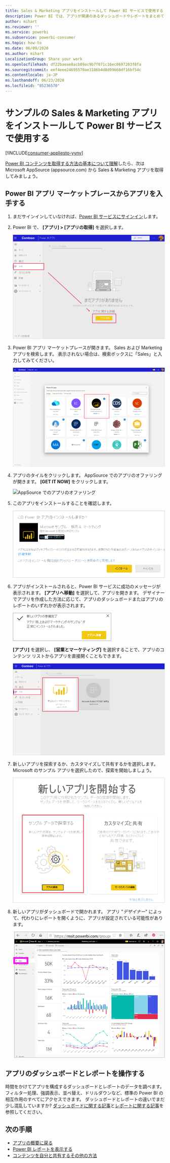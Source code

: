 ```yaml
---
title: Sales & Marketing アプリをインストールして Power BI サービスで使用する
description: Power BI では、アプリが関連のあるダッシュボードやレポートをまとめて 1 つの場所に表示します。 Power BI アプリ マーケットプレースから Sales および Marketing アプリをインストールします。
author: mihart
ms.reviewer: ''
ms.service: powerbi
ms.subservice: powerbi-consumer
ms.topic: how-to
ms.date: 06/09/2020
ms.author: mihart
LocalizationGroup: Share your work
ms.openlocfilehash: df22baeae8acb09ac9b7f071c16ec8697203f8fa
ms.sourcegitcommit: eef4eee24695570ae3186b4d8d99660df16bf54c
ms.contentlocale: ja-JP
ms.lasthandoff: 06/23/2020
ms.locfileid: "85236570"
---
```

# <a name="install-and-use-the-sample-sales-and-marketing-app-in-the-power-bi-service"></a>サンプルの Sales & Marketing アプリをインストールして Power BI サービスで使用する

[!INCLUDE[consumer-appliesto-yyny](../includes/consumer-appliesto-yyny.md)]

[Power BI コンテンツを取得する方法の基本について理解](end-user-app-view.md)したら、次は Microsoft AppSource (appsource.com) から Sales & Marketing アプリを取得してみましょう。 


## <a name="get-the-app-from-the-power-bi-apps-marketplace"></a>Power BI アプリ マーケットプレースからアプリを入手する

1. まだサインインしていなければ、[Power BI サービスにサインイン](./end-user-sign-in.md)します。 

1. Power BI で、 **[アプリ] > [アプリの取得]** を選択します。 

    ![アプリの取得  ](./media/end-user-app-marketing/power-bi-get-apps.png)

1. Power BI アプリ マーケットプレースが開きます。 Sales および Marketing アプリを検索します。 表示されない場合は、検索ボックスに「Sales」と入力してみてください。

    ![Power BI アプリ マーケットプレース  ](./media/end-user-app-marketing/power-bi-apps-marketplace.png)

1. アプリのタイルをクリックします。 AppSource でのアプリのオファリングが開きます。 **[GET IT NOW]** をクリックします。

   ![AppSource でのアプリのオファリング](./media/end-user-app-marketing/power-bi-apps-app-offering.png)

1. このアプリをインストールすることを確認します。

   ![このアプリをインストールしますか?](./media/end-user-app-marketing/power-bi-app-install.png)

5. アプリがインストールされると、Power BI サービスに成功のメッセージが表示されます。 **[アプリへ移動]** を選択して、アプリを開きます。 デザイナーでアプリを作成した方法に応じて、アプリのダッシュボードまたはアプリのレポートのいずれかが表示されます。

    ![アプリが正常にインストールされました ](./media/end-user-app-marketing/power-bi-app-ready.png)

    **[アプリ]** を選択し、 **[営業とマーケティング]** を選択することで、アプリのコンテンツ リストからアプリを直接開くこともできます。

    ![Power BI のアプリ](./media/end-user-app-marketing/power-bi-apps-sales-marketing.png)


6. 新しいアプリを探索するか、カスタマイズして共有するかを選択します。 Microsoft のサンプル アプリを選択したので、探索を開始しましょう。 

    ![サンプル データで探索する](./media/end-user-app-marketing/power-bi-explore.png)

7.  新しいアプリがダッシュボードで開かれます。 アプリ "*デザイナー*" によって、代わりにレポートを開くように、アプリが設定されている可能性があります。  

    ![サンプル データで探索する](./media/end-user-app-marketing/power-bi-new-app.png)




## <a name="interact-with-the-dashboards-and-reports-in-the-app"></a>アプリのダッシュボードとレポートを操作する
時間をかけてアプリを構成するダッシュボードとレポートのデータを調べます。 フィルター処理、強調表示、並べ替え、ドリルダウンなど、標準の Power BI の相互作用のすべてにアクセスできます。  ダッシュボードとレポートの違いでまだ少し混乱していますか?  [ダッシュボードに関する記事](end-user-dashboards.md)と[レポートに関する記事](end-user-reports.md)を参照してください。  




## <a name="next-steps"></a>次の手順
* [アプリの概要に戻る](end-user-apps.md)
* [Power BI レポートを表示する](end-user-report-open.md)
* [コンテンツを自分と共有するその他の方法](end-user-shared-with-me.md)
